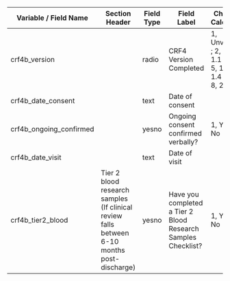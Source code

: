 | Variable / Field Name     | Section Header                                                                              | Field Type | Field Label                                                   | Choices or Calculations                                                       |
| ------------------------- | ------------------------------------------------------------------------------------------- | ---------- | ------------------------------------------------------------- | ----------------------------------------------------------------------------- |
| crf4b\_version            |                                                                                             | radio      | CRF4 Version Completed                                        | 1, Unversioned ; 2, 1.0 ; 3, 1.1 ; 4, 1.2 ; 5, 1.3 ; 6, 1.4 ; 7, 1.5 ; 8, 2.0 |
| crf4b\_date\_consent      |                                                                                             | text       | Date of consent                                               |                                                                               |
| crf4b\_ongoing\_confirmed |                                                                                             | yesno      | Ongoing consent confirmed verbally?                           | 1, Yes ; 0, No                                                                |
| crf4b\_date\_visit        |                                                                                             | text       | Date of visit                                                 |                                                                               |
| crf4b\_tier2\_blood       | Tier 2 blood research samples (If clinical review falls between 6-10 months post-discharge) | yesno      | Have you completed a Tier 2 Blood Research Samples Checklist? | 1, Yes ; 0, No                                                                |